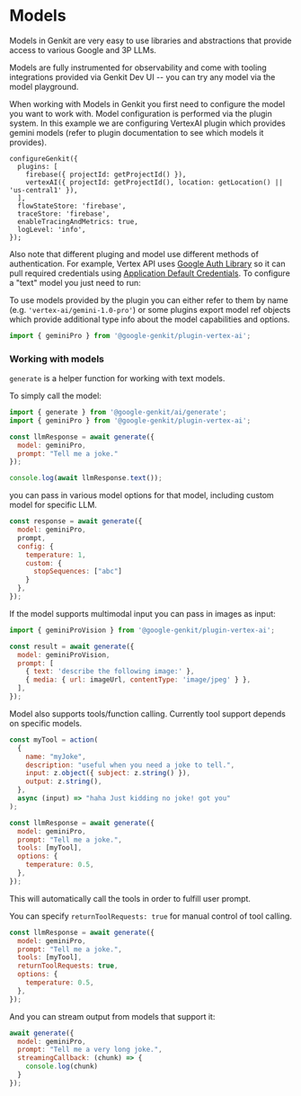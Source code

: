 
# Models

Models in Genkit are very easy to use libraries and abstractions that provide access to various Google and 3P LLMs.

Models are fully instrumented for observability and come with tooling integrations provided via Genkit Dev UI -- you can try any model via the model playground.

When working with Models in Genkit you first need to configure the model you want to work with. Model configuration is performed via the plugin system. In this example we are configuring VertexAI plugin which provides gemini models (refer to plugin documentation to see which models it provides).

```
configureGenkit({
  plugins: [
    firebase({ projectId: getProjectId() }),
    vertexAI({ projectId: getProjectId(), location: getLocation() || 'us-central1' }),
  ],
  flowStateStore: 'firebase',
  traceStore: 'firebase',
  enableTracingAndMetrics: true,
  logLevel: 'info',
});
```

Also note that different pluging and model use different methods of authentication. For example, Vertex API uses [Google Auth Library](https://cloud.google.com/nodejs/docs/reference/google-auth-library/latest) so it can pull required credentials using [Application Default Credentials](https://cloud.google.com/nodejs/docs/reference/google-auth-library/latest#application-default-credentials). To configure a "text" model you just need to run: 


To use models provided by the plugin you can either refer to them by name (e.g. `'vertex-ai/gemini-1.0-pro'`) or some plugins export model ref objects which provide additional type info about the model capabilities and options.

```javascript
import { geminiPro } from '@google-genkit/plugin-vertex-ai';
```

### Working with models

`generate` is a helper function for working with text models.

To simply call the model:

```javascript
import { generate } from '@google-genkit/ai/generate';
import { geminiPro } from '@google-genkit/plugin-vertex-ai';

const llmResponse = await generate({
  model: geminiPro,
  prompt: "Tell me a joke."
});

console.log(await llmResponse.text());
```

you can pass in various model options for that model, including custom model for specific LLM.

```javascript
const response = await generate({
  model: geminiPro, 
  prompt, 
  config: {
    temperature: 1,
    custom: {
      stopSequences: ["abc"]
    }
  },
});
```

If the model supports multimodal input you can pass in images as input:

```javascript
import { geminiProVision } from '@google-genkit/plugin-vertex-ai';

const result = await generate({
  model: geminiProVision,
  prompt: [
    { text: 'describe the following image:' },
    { media: { url: imageUrl, contentType: 'image/jpeg' } },
  ],
});
```

Model also supports tools/function calling. Currently tool support depends on specific models.

```javascript
const myTool = action(
  {
    name: "myJoke",
    description: "useful when you need a joke to tell.",
    input: z.object({ subject: z.string() }),
    output: z.string(),
  },
  async (input) => "haha Just kidding no joke! got you"
);

const llmResponse = await generate({
  model: geminiPro, 
  prompt: "Tell me a joke.", 
  tools: [myTool],
  options: {
    temperature: 0.5,
  },  
});
```

This will automatically call the tools in order to fulfill user prompt.

You can specify `returnToolRequests: true` for manual control of tool calling. 

```javascript
const llmResponse = await generate({
  model: geminiPro, 
  prompt: "Tell me a joke.", 
  tools: [myTool],
  returnToolRequests: true,
  options: {
    temperature: 0.5,
  },  
});
```

And you can stream output from models that support it:

```javascript
await generate({
  model: geminiPro,
  prompt: "Tell me a very long joke.",
  streamingCallback: (chunk) => {
    console.log(chunk)
  }
});
```

